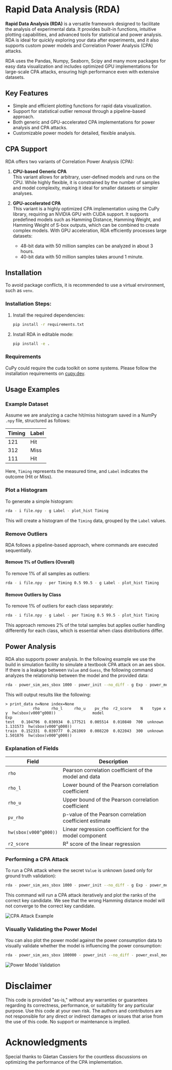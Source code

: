 # Rapid Data Analysis (RDA)

**Rapid Data Analysis (RDA)** is a versatile framework designed to facilitate the analysis of experimental data. It provides built-in functions, intuitive plotting capabilities, and advanced tools for statistical and power analysis. RDA is ideal for quickly exploring your data after experiments, and it also supports custom power models and Correlation Power Analysis (CPA) attacks.

RDA uses the Pandas, Numpy, Seaborn, Scipy and many more packages for easy data visualization and includes optimized GPU implementations for large-scale CPA attacks, ensuring high performance even with extensive datasets.

## Key Features

- Simple and efficient plotting functions for rapid data visualization.
- Support for statistical outlier removal through a pipeline-based approach.
- Both generic and GPU-accelerated CPA implementations for power analysis and CPA attacks.
- Customizable power models for detailed, flexible analysis.

## CPA Support

RDA offers two variants of Correlation Power Analysis (CPA):

1. **CPU-based Generic CPA**  
   This variant allows for arbitrary, user-defined models and runs on the CPU. While highly flexible, it is constrained by the number of samples and model complexity, making it ideal for smaller datasets or simpler analyses.

2. **GPU-accelerated CPA**  
   This variant is a highly optimized CPA implementation using the CuPy library, requiring an NVIDIA GPU with CUDA support. It supports predefined models such as Hamming Distance, Hamming Weight, and Hamming Weight of S-box outputs, which can be combined to create complex models. With GPU acceleration, RDA efficiently processes large datasets:
   - 48-bit data with 50 million samples can be analyzed in about 3 hours.
   - 40-bit data with 50 million samples takes around 1 minute.

## Installation

To avoid package conflicts, it is recommended to use a virtual environment, such as `venv`.

### Installation Steps:
1. Install the required dependencies:
   ```bash
   pip install -r requirements.txt
   ```

2. Install RDA in editable mode:
   ```bash
   pip install -e .
   ```

### Requirements
CuPy could require the cuda toolkit on some systems. Please follow the installation requirements on [cupy.dev](https://cupy.dev).

## Usage Examples

### Example Dataset
Assume we are analyzing a cache hit/miss histogram saved in a NumPy `.npy` file, structured as follows:

| Timing | Label |
|--------|-------|
| 121    | Hit   |
| 312    | Miss  |
| 111    | Hit   |

Here, `Timing` represents the measured time, and `Label` indicates the outcome (Hit or Miss).

### Plot a Histogram

To generate a simple histogram:

```bash
rda - i file.npy - g Label - plot_hist Timing
```

This will create a histogram of the `Timing` data, grouped by the `Label` values.

### Remove Outliers

RDA follows a pipeline-based approach, where commands are executed sequentially.

#### Remove 1% of Outliers (Overall)
To remove 1% of all samples as outliers:

```bash
rda - i file.npy - per Timing 0.5 99.5 - g Label - plot_hist Timing
```

#### Remove Outliers by Class
To remove 1% of outliers for each class separately:

```bash
rda - i file.npy - g Label - per Timing 0.5 99.5 - plot_hist Timing
```

This approach removes 2% of the total samples but applies outlier handling differently for each class, which is essential when class distributions differ.

## Power Analysis

RDA also supports power analysis. In the following example we use the build in simulation facility to simulate a textbook CPA attack on an aes sbox. If there is a leakage between `Value` and `Guess`, the following command analyzes the relationship between the model and the provided data:

```bash
rda - power_sim_aes_sbox 1000 - power_init --no_diff - g Exp - power_models "hwsbox(v000, g000)" - power_fit Power - print
```

This will output results like the following:

```
> print_data n=None index=None
            rho     rho_l     rho_u    pv_rho  r2_score    N    type x y  hw(sbox(v000^g000))                model
Exp
test   0.104796  0.030934  0.177521  0.005514  0.010840  700  unknown                 1.131573  hw(sbox(v000^g000))
train  0.152331  0.039777  0.261069  0.008220  0.022043  300  unknown                 1.501876  hw(sbox(v000^g000))
```

### Explanation of Fields

| Field   | Description                                                                 |
|---------|-----------------------------------------------------------------------------|
| `rho`   | Pearson correlation coefficient of the model and data                       |
| `rho_l` | Lower bound of the Pearson correlation coefficient                          |
| `rho_u` | Upper bound of the Pearson correlation coefficient                          |
| `pv_rho`| p-value of the Pearson correlation coefficient estimate                     |
| `hw(sbox(v000^g000))` | Linear regression coefficient for the model component          |
| `r2_score` | R² score of the linear regression                                         |


### Performing a CPA Attack

To run a CPA attack where the secret `Value` is unknown (used only for ground truth validation):

```bash
rda - power_sim_aes_sbox 1000 - power_init --no_diff - g Exp - power_models "hwsbox(v000, g000)" "hd(v000,g000)" - pw_cpa Power --step 10
```

This command will run a CPA attack iteratively and plot the ranks of the correct key candidate. We see that the wrong Hamming distance model will not converge to the correct key candidate. 

![CPA Attack Example](cpa.png)

### Visually Validating the Power Model

You can also plot the power model against the power consumption data to visually validate whether the model is influencing the power consumption:

```bash
rda - power_sim_aes_sbox 100000 - power_init --no_diff - power_eval_model "hwsbox(v000, g000)" - g Exp - idx "hwsbox(v000, g000)" - plot_line Power
```

![Power Model Validation](hwsbox.png)


# Disclaimer
This code is provided "as-is," without any warranties or guarantees regarding its correctness, performance, or suitability for any particular purpose. Use this code at your own risk. The authors and contributors are not responsible for any direct or indirect damages or issues that arise from the use of this code. No support or maintenance is implied.

# Acknowledgments
Special thanks to Gäetan Cassiers for the countless discussions on optimizing the performance of the CPA implementation.